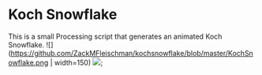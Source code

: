 # Koch Snowflake
This is a small Processing script that generates an animated Koch Snowflake.
![](https://github.com/ZackMFleischman/kochsnowflake/blob/master/KochSnowflake.png  | width=150)
![](https://github.com/ZackMFleischman/kochsnowflake/blob/master/KockSnowflakeAnimation.gif);
